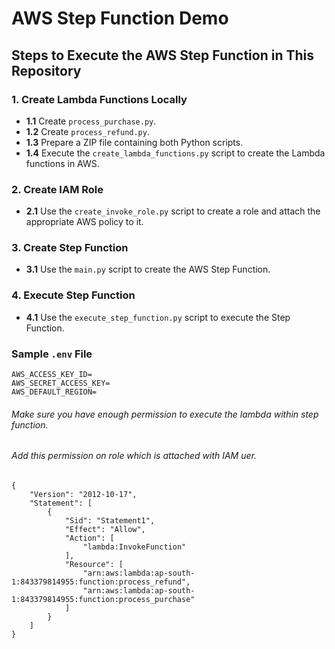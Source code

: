 # AWS Step Function Demo

## Steps to Execute the AWS Step Function in This Repository

### 1. Create Lambda Functions Locally

- **1.1** Create `process_purchase.py`.
- **1.2** Create `process_refund.py`.
- **1.3** Prepare a ZIP file containing both Python scripts.
- **1.4** Execute the `create_lambda_functions.py` script to create the Lambda functions in AWS.

### 2. Create IAM Role

- **2.1** Use the `create_invoke_role.py` script to create a role and attach the appropriate AWS policy to it.

### 3. Create Step Function

- **3.1** Use the `main.py` script to create the AWS Step Function.

### 4. Execute Step Function

- **4.1** Use the `execute_step_function.py` script to execute the Step Function.

### Sample `.env` File

```plaintext
AWS_ACCESS_KEY_ID=
AWS_SECRET_ACCESS_KEY=
AWS_DEFAULT_REGION=
```

###### Make sure you have enough permission to execute the lambda within step function.
###### Add this permission on role which is attached with IAM uer.
```
{
    "Version": "2012-10-17",
    "Statement": [
        {
            "Sid": "Statement1",
            "Effect": "Allow",
            "Action": [
                "lambda:InvokeFunction"
            ],
            "Resource": [
                "arn:aws:lambda:ap-south-1:843379814955:function:process_refund",
                "arn:aws:lambda:ap-south-1:843379814955:function:process_purchase"
            ]
        }
    ]
}
```